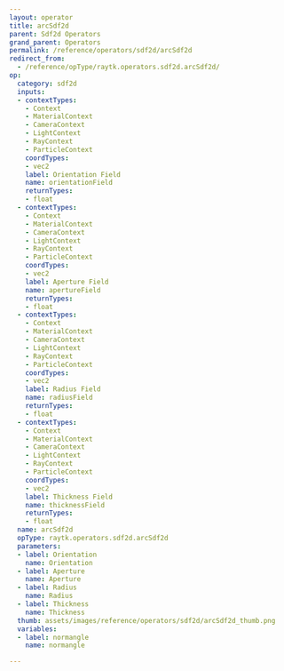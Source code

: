 ```yaml
---
layout: operator
title: arcSdf2d
parent: Sdf2d Operators
grand_parent: Operators
permalink: /reference/operators/sdf2d/arcSdf2d
redirect_from:
  - /reference/opType/raytk.operators.sdf2d.arcSdf2d/
op:
  category: sdf2d
  inputs:
  - contextTypes:
    - Context
    - MaterialContext
    - CameraContext
    - LightContext
    - RayContext
    - ParticleContext
    coordTypes:
    - vec2
    label: Orientation Field
    name: orientationField
    returnTypes:
    - float
  - contextTypes:
    - Context
    - MaterialContext
    - CameraContext
    - LightContext
    - RayContext
    - ParticleContext
    coordTypes:
    - vec2
    label: Aperture Field
    name: apertureField
    returnTypes:
    - float
  - contextTypes:
    - Context
    - MaterialContext
    - CameraContext
    - LightContext
    - RayContext
    - ParticleContext
    coordTypes:
    - vec2
    label: Radius Field
    name: radiusField
    returnTypes:
    - float
  - contextTypes:
    - Context
    - MaterialContext
    - CameraContext
    - LightContext
    - RayContext
    - ParticleContext
    coordTypes:
    - vec2
    label: Thickness Field
    name: thicknessField
    returnTypes:
    - float
  name: arcSdf2d
  opType: raytk.operators.sdf2d.arcSdf2d
  parameters:
  - label: Orientation
    name: Orientation
  - label: Aperture
    name: Aperture
  - label: Radius
    name: Radius
  - label: Thickness
    name: Thickness
  thumb: assets/images/reference/operators/sdf2d/arcSdf2d_thumb.png
  variables:
  - label: normangle
    name: normangle

---
```


